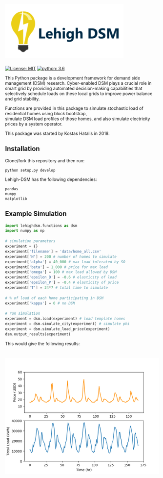 
# ![](documents/dsm.png?raw=true "Icon")

[![License: MIT](https://img.shields.io/badge/License-MIT-blue.svg)](https://opensource.org/licenses/MIT)
[![python: 3.6](https://img.shields.io/badge/python-3.6-blue.svg)](https://www.python.org/downloads/release/python-360/)


This Python package is a development framework for demand side management (DSM) research. Cyber-enabled DSM 
plays a crucial role in smart grid by providing automated decision-making capabilities that selectively 
schedule loads on these local grids to improve power balance and grid stability. 

Functions are provided in this package to simulate stochastic load of residential homes using block bootstrap,  
 simulate DSM load profiles of those homes, and also simulate electricity prices by a system operator.

This package was started by Kostas Hatalis in 2018.

## Installation

Clone/fork this repository and then run:
```
python setup.py develop
```

Lehigh-DSM has the following dependencies:
```
pandas
numpy
matplotlib
```

## Example Simulation
```python
import lehighdsm.functions as dsm
import numpy as np

# simulation parameters
experiment = {}
experiment['filename'] = 'data/home_all.csv'
experiment['N'] = 200 # number of homes to simulate
experiment['alpha'] = 40_000 # max load tolerated by SO
experiment['beta'] = 1_000 # price for max load
experiment['omega'] = 100 # max load allowed by DSM
experiment['epsilon_D'] = -0.6 # elasticity of load
experiment['epsilon_P'] = -0.4 # elasticity of price
experiment['T'] = 24*7 # total time to simulate

# % of load of each home participating in DSM
experiment['kappa'] = 0 # no DSM

# run simulation
experiment = dsm.load(experiment) # load template homes
experiment = dsm.simulate_city(experiment) # simulate phi
experiment = dsm.simulate_load_price(experiment)
dsm.output_results(experiment)
```
This would give the following results:
# ![](documents/nodsm.png?raw=true "Icon")


